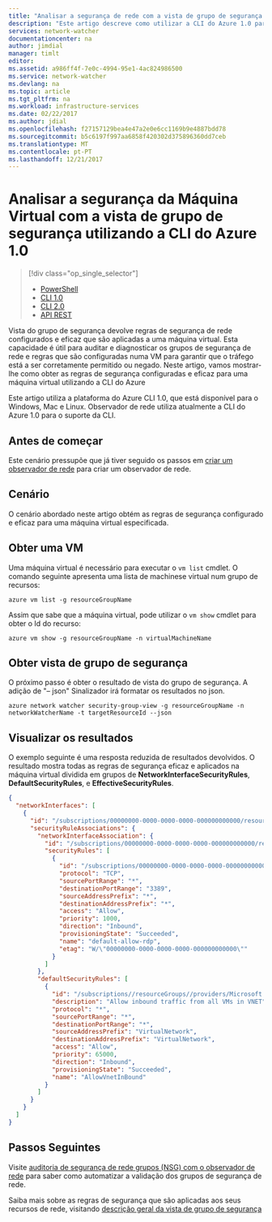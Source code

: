 ```yaml
---
title: "Analisar a segurança de rede com a vista de grupo de segurança de observador de rede do Azure - CLI do Azure 1.0 | Microsoft Docs"
description: "Este artigo descreve como utilizar a CLI do Azure 1.0 para analisar um segurança de máquinas virtuais com a vista do grupo de segurança."
services: network-watcher
documentationcenter: na
author: jimdial
manager: timlt
editor: 
ms.assetid: a986ff4f-7e0c-4994-95e1-4ac824986500
ms.service: network-watcher
ms.devlang: na
ms.topic: article
ms.tgt_pltfrm: na
ms.workload: infrastructure-services
ms.date: 02/22/2017
ms.author: jdial
ms.openlocfilehash: f27157129bea4e47a2e0e6cc1169b9e4887bdd78
ms.sourcegitcommit: b5c6197f997aa6858f420302d375896360dd7ceb
ms.translationtype: MT
ms.contentlocale: pt-PT
ms.lasthandoff: 12/21/2017
---
```

# <a name="analyze-your-virtual-machine-security-with-security-group-view-using-azure-cli-10"></a>Analisar a segurança da Máquina Virtual com a vista de grupo de segurança utilizando a CLI do Azure 1.0

> [!div class="op_single_selector"]
> - [PowerShell](network-watcher-security-group-view-powershell.md)
> - [CLI 1.0](network-watcher-security-group-view-cli-nodejs.md)
> - [CLI 2.0](network-watcher-security-group-view-cli.md)
> - [API REST](network-watcher-security-group-view-rest.md)

Vista do grupo de segurança devolve regras de segurança de rede configurados e eficaz que são aplicadas a uma máquina virtual. Esta capacidade é útil para auditar e diagnosticar os grupos de segurança de rede e regras que são configuradas numa VM para garantir que o tráfego está a ser corretamente permitido ou negado. Neste artigo, vamos mostrar-lhe como obter as regras de segurança configuradas e eficaz para uma máquina virtual utilizando a CLI do Azure

Este artigo utiliza a plataforma do Azure CLI 1.0, que está disponível para o Windows, Mac e Linux. Observador de rede utiliza atualmente a CLI do Azure 1.0 para o suporte da CLI.

## <a name="before-you-begin"></a>Antes de começar

Este cenário pressupõe que já tiver seguido os passos em [criar um observador de rede](network-watcher-create.md) para criar um observador de rede.

## <a name="scenario"></a>Cenário

O cenário abordado neste artigo obtém as regras de segurança configurado e eficaz para uma máquina virtual especificada.

## <a name="get-a-vm"></a>Obter uma VM

Uma máquina virtual é necessário para executar o `vm list` cmdlet. O comando seguinte apresenta uma lista de machinese virtual num grupo de recursos:

```azurecli
azure vm list -g resourceGroupName
```

Assim que sabe que a máquina virtual, pode utilizar o `vm show` cmdlet para obter o Id do recurso:

```azurecli
azure vm show -g resourceGroupName -n virtualMachineName
```

## <a name="retrieve-security-group-view"></a>Obter vista de grupo de segurança

O próximo passo é obter o resultado de vista do grupo de segurança. A adição de "– json" Sinalizador irá formatar os resultados no json.

```azurecli
azure network watcher security-group-view -g resourceGroupName -n networkWatcherName -t targetResourceId --json
```

## <a name="viewing-the-results"></a>Visualizar os resultados

O exemplo seguinte é uma resposta reduzida de resultados devolvidos. O resultado mostra todas as regras de segurança eficaz e aplicados na máquina virtual dividida em grupos de **NetworkInterfaceSecurityRules**, **DefaultSecurityRules**, e **EffectiveSecurityRules**.

```json
{
  "networkInterfaces": [
    {
      "id": "/subscriptions/00000000-0000-0000-0000-000000000000/resourceGroups/testrg/providers/Microsoft.Network/networkInterfaces/testnic",
      "securityRuleAssociations": {
        "networkInterfaceAssociation": {
          "id": "/subscriptions/00000000-0000-0000-0000-000000000000/resourceGroups/testrg/providers/Microsoft.Network/networkInterfaces/testvm",
          "securityRules": [
            {
              "id": "/subscriptions/00000000-0000-0000-0000-000000000000/resourceGroups/testrg/providers/Microsoft.Network/networkSecurityGroups/test-nsg/securityRules/default-allow-rdp",
              "protocol": "TCP",
              "sourcePortRange": "*",
              "destinationPortRange": "3389",
              "sourceAddressPrefix": "*",
              "destinationAddressPrefix": "*",
              "access": "Allow",
              "priority": 1000,
              "direction": "Inbound",
              "provisioningState": "Succeeded",
              "name": "default-allow-rdp",
              "etag": "W/\"00000000-0000-0000-0000-000000000000\""
            }
          ]
        },
        "defaultSecurityRules": [
          {
            "id": "/subscriptions//resourceGroups//providers/Microsoft.Network/networkSecurityGroups//defaultSecurityRules/",
            "description": "Allow inbound traffic from all VMs in VNET",
            "protocol": "*",
            "sourcePortRange": "*",
            "destinationPortRange": "*",
            "sourceAddressPrefix": "VirtualNetwork",
            "destinationAddressPrefix": "VirtualNetwork",
            "access": "Allow",
            "priority": 65000,
            "direction": "Inbound",
            "provisioningState": "Succeeded",
            "name": "AllowVnetInBound"
          }
        ]
      }
    }
  ]
}
```

## <a name="next-steps"></a>Passos Seguintes

Visite [auditoria de segurança de rede grupos (NSG) com o observador de rede](network-watcher-nsg-auditing-powershell.md) para saber como automatizar a validação dos grupos de segurança de rede.

Saiba mais sobre as regras de segurança que são aplicadas aos seus recursos de rede, visitando [descrição geral da vista de grupo de segurança](network-watcher-security-group-view-overview.md)
